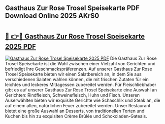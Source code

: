 ## Gasthaus Zur Rose Trosel Speisekarte PDF Download Online 2025 AKrS0

# <h2><a href="http://gcbdhy.nevu.top/?p=Gasthaus+Zur+Rose+Trosel+Speisekarte">🔗 👉🔴 Gasthaus Zur Rose Trosel Speisekarte 2025 PDF</a></h2>

[![Gasthaus Zur Rose Trosel Speisekarte 2025 PDF](https://i.imgur.com/dBaPXMq.png)](http://gcbdhy.nevu.top/?p=Gasthaus+Zur+Rose+Trosel+Speisekarte)
Die Gasthaus Zur Rose Trosel Speisekarte ist die Wahl zwischen einer Vielzahl von Gerichten und befriedigt Ihre Geschmackspräferenzen. Auf unserer Gasthaus Zur Rose Trosel Speisekarte bieten wir einen Salatbereich an, in dem Sie aus verschiedenen Salaten wählen können, die mit frischen Zutaten für ein leichtes und leckeres Mittagessen zubereitet werden. Für Fleischliebhaber gibt es auf unserer Gasthaus Zur Rose Trosel Speisekarte eine Auswahl an Gerichten: Rindfleisch, Schweinefleisch, Huhn und Fisch. Unseren Auserwählten bieten wir exquisite Gerichte wie Schaschlik und Steak an, die auf einem alten, natürlichen Feuer zubereitet werden. Unser Restaurant bietet eine große Auswahl an Desserts, von traditionellen Torten und Kuchen bis hin zu exquisiten Crème Brûlée und Schokoladen-Gateais.
